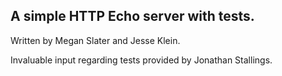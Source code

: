 A simple HTTP Echo server with tests.
-------------------------------------
Written by Megan Slater and Jesse Klein.

Invaluable input regarding tests provided by Jonathan Stallings.